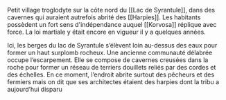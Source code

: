Petit village troglodyte sur la côte nord du [[Lac de Syrantule]], dans des cavernes qui auraient autrefois abrité des [[Harpies]].
Les habitants possèdent un fort sens d'indépendance auquel [[Korvosa]] réplique avec force. La loi martiale y était encore en vigueur il y a quelques années.

Ici, les berges du lac de Syrantule s’élèvent loin au-dessus des eaux pour former un haut surplomb rocheux. Une ancienne communauté délabrée occupe l’escarpement. Elle se compose de cavernes creusées dans la roche pour former un réseau de terriers douillets reliés par des cordes et des échelles. En ce moment, l’endroit abrite surtout des pêcheurs et des fermiers mais on dit que ses architectes étaient des harpies dont la tribu a aujourd’hui disparu